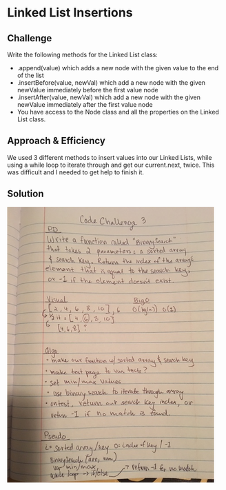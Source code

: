 # Linked List Insertions

## Challenge
Write the following methods for the Linked List class:

* .append(value) which adds a new node with the given value to the end of the list
* .insertBefore(value, newVal) which add a new node with the given newValue immediately before the first value node
* .insertAfter(value, newVal) which add a new node with the given newValue immediately after the first value node
* You have access to the Node class and all the properties on the Linked List class.

## Approach & Efficiency
We used 3 different methods to insert values into our Linked Lists, while using a while loop to iterate through and get our current.next, twice. This was difficult and I needed to get help to finish it. 

## Solution
![LinkedListInsertions](https://github.com/mattoattacko/data-structures-and-algorithms/blob/master/arrayBinarySearch/assets/BinarySearchChallenge.JPG)
